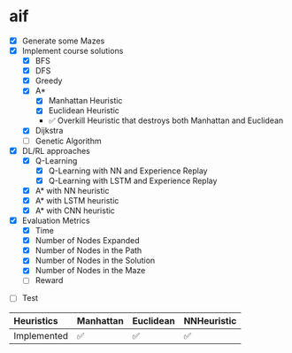 # aif

- [X] Generate some Mazes
- [X] Implement course solutions
    - [x] BFS
    - [x] DFS
    - [x] Greedy
    - [X] A*
      - [X] Manhattan Heuristic
      - [X] Euclidean Heuristic
      - :white_check_mark: Overkill Heuristic that destroys both Manhattan and Euclidean
    - [X] Dijkstra
    - &#9744; Genetic Algorithm
- [X] DL/RL approaches
    - [X] Q-Learning
      - [X] Q-Learning with NN and Experience Replay
      - [X] Q-Learning with LSTM and Experience Replay
    - [X] A* with NN heuristic
    - [X] A* with LSTM heuristic
    - [X] A* with CNN heuristic
- [X] Evaluation Metrics
    - [X] Time
    - [X] Number of Nodes Expanded
    - [X] Number of Nodes in the Path
    - [X] Number of Nodes in the Solution
    - [X] Number of Nodes in the Maze
    - &#9744; Reward
- &#9744; Test

Heuristics | Manhattan | Euclidean          | NNHeuristic
:------------ |:-------------------|:-------------------| :-------------
Implemented | :white_check_mark: | :white_check_mark: | :white_check_mark:
